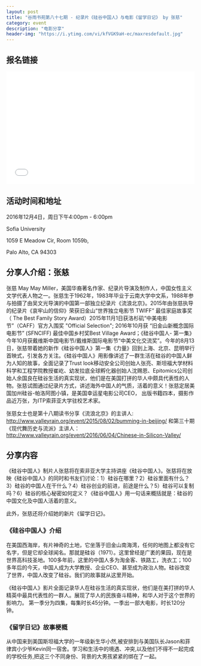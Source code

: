 ```yaml
---
layout: post
title: "谷雨书苑第八十七期 - 纪录片《硅谷中国人》与电影《留学日记》 by 张慈"
category: event
description: "电影分享"
header-img: "https://i.ytimg.com/vi/kfVGK9aH-ec/maxresdefault.jpg"
---
```


## 报名链接
<div style="width:100%; text-align:left;" ><iframe src="//eventbrite.com/tickets-external?eid=29775082072&ref=etckt" frameborder="0" height="300" width="100%" vspace="0" hspace="0" marginheight="5" marginwidth="5" scrolling="auto" allowtransparency="true"></iframe></div>

## 活动时间和地址
2016年12月4日，周日下午4:00pm - 6:00pm

Sofia University 

1059 E Meadow Cir, Room 1059b,

Palo Alto, CA 94303

## 分享人介绍：张慈

张慈 May May Miller，美国华裔著名作家、纪录片导演及制作人，中国女性主义文学代表人物之一。张慈生于1962年，1983年毕业于云南大学中文系，1988年参与拍摄了由吴文光导演的中国第一部独立纪录片《流浪北京》。2015年由张慈执导的纪录片《哀牢山的信仰》荣获旧金山“世界独立电影节 TWIFF” 最佳家庭故事奖（ The Best Family Story Award）2015年11月1日获洛杉矶“中美电影节”（CAFF）官方入围奖 "Official Selection"; 2016年10月获 “旧金山新概念国际电影节” (SFNCIFF) 最佳中国乡村奖Best Village Award；《硅谷中国人- 第一集》今年10月获戴维斯中国电影节/戴维斯国际电影节“中美文化交流奖”。今年的8月13日，张慈带着她的新作《硅谷中国人》第一集《力量》回到上海、北京、昆明举行首映式，引发各方关注。《硅谷中国人》用影像讲述了一群生活在硅谷的中国人鲜为人知的故事，全面记录了Trust look移动安全公司创始人张亮、斯坦福大学材料科学和工程学院教授崔屹、幼发拉底全球孵化器创始人沈赐恩、Epitomics公司创始人余国良在硅谷生活的真实现状，他们是在美国打拼的华人中颇具代表性的人物。张慈试图通过纪录片方式，讲述海外中国人的气质，活着的意义！张慈定居美国加州硅谷-帕洛阿图小镇，是美国幸运星电影公司CEO， 出版书籍四本，摄影作品近万张，为ITP索菲亚大学驻校艺术家。

张慈女士也是第十八期读书分享《流浪北京》的主讲人: 
http://www.valleyrain.org/event/2015/08/02/bumming-in-beijing/ 
和第三十期《现代舞历史与流派》主讲人：
http://www.valleyrain.org/event/2016/06/04/Chinese-in-Silicon-Valley/

## 分享内容

《硅谷中国人》制片人张慈将在索非亚大学主持讲座《硅谷中国人》。张慈将在放映《硅谷中国人》的同时和书友们讨论：1）硅谷在哪里？2）硅谷里面有什么？3）硅谷的中国人在干什么？4）硅谷创业的前进，前途是什么？5）硅谷可以复制吗？6）硅谷的核心秘密如何定义？《硅谷中国人》用一句话来概括就是：硅谷的中国文化及中国人活着的意义。

此外，张慈还将介绍她的新片《留学日记》。

### 《硅谷中国人》介绍

在美国西海岸，有片神奇的土地，它坐落于旧金山南海湾，任何的地图上都没有它名字，但是它却全球闻名。那就是硅谷（1971）。这里曾经是广袤的果园，现在是世界高科技圣地。100多年前，这里的中国人多为淘金客、铁路工，洗衣工；100多年后的今天，中国人成为大学教授、企业CEO、甚至成为政治人物。硅谷改变了世界，中国人改变了硅谷。我们的故事就从这里开始。

《硅谷中国人》影片全面记录华人在硅谷生活的真实现状，他们是在美打拼的华人精英中最具代表性的一群人。展现了华人的民族奋斗精神，和华人对于这个世界的影响力。 第一季分为四集，每集时长45分钟。一季出一部大电影，时长120分钟。

### 《留学日记》故事梗概

从中国来到美国斯坦福大学的一年级新生华小然,被安排到与美国队⻓Jason和菲律宾小少爷Kevin同一宿舍。学习和生活中的境遇、冲突,以及他们不得不一起完成的学校任务,把这三个不同身份、背景的大男孩紧紧的绑在了一起。
